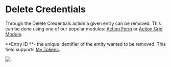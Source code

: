 # Delete Credentials

Through the Delete Credentials action a given entry can be removed. This can be done using one of our popular modules: [Action Form](//www.dnnsharp.com/dnn/modules/action-form-builder) or  [Action Grid Module](//www.dnnsharp.com/dnn/modules/action-grid-table-data).

**Entry ID **- the unique identifier of the entity wanted to be removed. This field supports [My Tokens](/my-tokens/index.html).

![](//static.dnnsharp.com/documentation/delete_credential.png)

